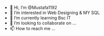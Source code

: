 - 👋 Hi, I’m @Mustafa1192
- 👀 I’m interested in Web Designing & MY SQL
- 🌱 I’m currently learning Bsc IT
- 💞️ I’m looking to collaborate on ...
- 📫 How to reach me ...

<!---
Mustafa1192/Mustafa1192 is a ✨ special ✨ repository because its `README.md` (this file) appears on your GitHub profile.
You can click the Preview link to take a look at your changes.
--->
